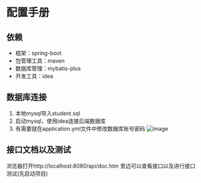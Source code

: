 # 配置手册

## 依赖

* 框架：spring-boot
* 包管理工具：maven
* 数据库管理：mybatis-plus
* 开发工具：idea

## 数据库连接

1. 本地mysql导入student.sql
2. 启动mysql，使用idea连接后端数据库
3. 有需要就在application.yml文件中修改数据库账号密码
   ![image](https://github.com/WzjCoder/software_project/assets/128364962/3671a281-d26a-4691-88f5-c846e9ee8da9)

## 接口文档以及测试

浏览器打开http://localhost:8080/api/doc.htm
里边可以查看接口以及进行接口测试(先启动项目)

